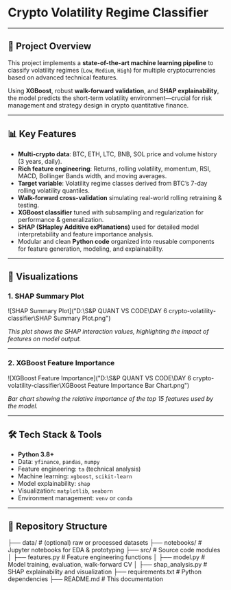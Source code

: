 # Crypto Volatility Regime Classifier

---

## 🚀 Project Overview

This project implements a **state-of-the-art machine learning pipeline** to classify volatility regimes (`Low`, `Medium`, `High`) for multiple cryptocurrencies based on advanced technical features.

Using **XGBoost**, robust **walk-forward validation**, and **SHAP explainability**, the model predicts the short-term volatility environment—crucial for risk management and strategy design in crypto quantitative finance.

---

## 📊 Key Features

- **Multi-crypto data**: BTC, ETH, LTC, BNB, SOL price and volume history (3 years, daily).
- **Rich feature engineering**: Returns, rolling volatility, momentum, RSI, MACD, Bollinger Bands width, and moving averages.
- **Target variable**: Volatility regime classes derived from BTC’s 7-day rolling volatility quantiles.
- **Walk-forward cross-validation** simulating real-world rolling retraining & testing.
- **XGBoost classifier** tuned with subsampling and regularization for performance & generalization.
- **SHAP (SHapley Additive exPlanations)** used for detailed model interpretability and feature importance analysis.
- Modular and clean **Python code** organized into reusable components for feature generation, modeling, and explainability.

---

## 📸 Visualizations

### 1. SHAP Summary Plot

![SHAP Summary Plot]("D:\S&P QUANT VS CODE\DAY 6 crypto-volatility-classifier\SHAP Summary Plot.png")

*This plot shows the SHAP interaction values, highlighting the impact of features on model output.*

---

### 2. XGBoost Feature Importance

![XGBoost Feature Importance]("D:\S&P QUANT VS CODE\DAY 6 crypto-volatility-classifier\XGBoost Feature Importance Bar Chart.png")

*Bar chart showing the relative importance of the top 15 features used by the model.*

---

## 🛠️ Tech Stack & Tools

- **Python 3.8+**
- Data: `yfinance`, `pandas`, `numpy`
- Feature engineering: `ta` (technical analysis)
- Machine learning: `xgboost`, `scikit-learn`
- Model explainability: `shap`
- Visualization: `matplotlib`, `seaborn`
- Environment management: `venv` or `conda`

---

## 📁 Repository Structure

├── data/ # (optional) raw or processed datasets
├── notebooks/ # Jupyter notebooks for EDA & prototyping
├── src/ # Source code modules
│ ├── features.py # Feature engineering functions
│ ├── model.py # Model training, evaluation, walk-forward CV
│ ├── shap_analysis.py # SHAP explainability and visualization
├── requirements.txt # Python dependencies
├── README.md # This documentation

